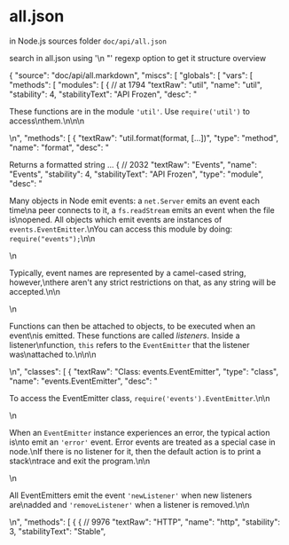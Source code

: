 

# all.json

in Node.js sources folder `doc/api/all.json`

search in all.json using '\n  "' regexp option to get it structure overview


{
  "source": "doc/api/all.markdown",
  "miscs": [
  "globals": [
  "vars": [
  "methods": [
  "modules": [
    {							// at 1794
      "textRaw": "util",
      "name": "util",
      "stability": 4,
      "stabilityText": "API Frozen",
      "desc": "<p>These functions are in the module <code>&#39;util&#39;</code>. Use <code>require(&#39;util&#39;)</code> to access\nthem.\n\n\n</p>\n",
      "methods": [
        {
          "textRaw": "util.format(format, [...])",
          "type": "method",
          "name": "format",
          "desc": "<p>Returns a formatted string ...
    {							// 2032
      "textRaw": "Events",
      "name": "Events",
      "stability": 4,
      "stabilityText": "API Frozen",
      "type": "module",
      "desc": "<p>Many objects in Node emit events: a <code>net.Server</code> emits an event each time\na peer connects to it, a <code>fs.readStream</code> emits an event when the file is\nopened. All objects which emit events are instances of <code>events.EventEmitter</code>.\nYou can access this module by doing: <code>require(&quot;events&quot;);</code>\n\n</p>\n<p>Typically, event names are represented by a camel-cased string, however,\nthere aren&#39;t any strict restrictions on that, as any string will be accepted.\n\n</p>\n<p>Functions can then be attached to objects, to be executed when an event\nis emitted. These functions are called <em>listeners</em>. Inside a listener\nfunction, <code>this</code> refers to the <code>EventEmitter</code> that the listener was\nattached to.\n\n\n</p>\n",
      "classes": [
        {
          "textRaw": "Class: events.EventEmitter",
          "type": "class",
          "name": "events.EventEmitter",
          "desc": "<p>To access the EventEmitter class, <code>require(&#39;events&#39;).EventEmitter</code>.\n\n</p>\n<p>When an <code>EventEmitter</code> instance experiences an error, the typical action is\nto emit an <code>&#39;error&#39;</code> event.  Error events are treated as a special case in node.\nIf there is no listener for it, then the default action is to print a stack\ntrace and exit the program.\n\n</p>\n<p>All EventEmitters emit the event <code>&#39;newListener&#39;</code> when new listeners are\nadded and <code>&#39;removeListener&#39;</code> when a listener is removed.\n\n</p>\n",
          "methods": [
            {
    {							// 9976
      "textRaw": "HTTP",
      "name": "http",
      "stability": 3,
      "stabilityText": "Stable",
          